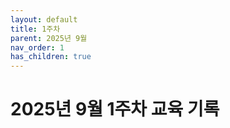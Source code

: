```yaml
---
layout: default
title: 1주차
parent: 2025년 9월
nav_order: 1
has_children: true
---
```


# 2025년 9월 1주차 교육 기록
